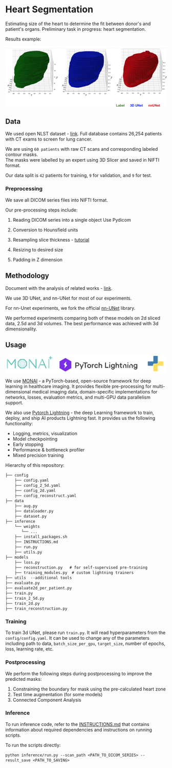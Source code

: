# Heart Segmentation
Estimating size of the heart to determine the fit between donor's and patient's organs.
Preliminary task in progress: heart segmentation. 

Results example:

<img src="figures/example.png">


## Data 

We used open NLST dataset - [link](https://wiki.cancerimagingarchive.net/display/NLST/National+Lung+Screening+Trial). 
Full database contains 26,254 patients with CT exams to screen for lung cancer.

We are using `60 patients` with raw CT scans and corresponding labeled contour masks.  
The masks were labelled by an expert using 3D Slicer and saved in NIFTI format. 

Our data split is `42` patients for training, `9` for validation, and `9` for test.


### Preprocessing
We save all DICOM series files into NIFTI format. 

Our pre-processing steps include:
1. Reading DICOM series into a single object          Use Pydicom

2. Conversion to Hounsfield units

3. Resampling slice thickness - [tutorial](https://vincentblog.xyz/posts/medical-images-in-python-computed-tomography) 

4. Resizing to desired size

5. Padding in Z dimension


## Methodology

Document with the analysis of related works - [link](https://docs.google.com/document/d/1YFRnelMWPKvXbVeAvGqLbOmTHGysmeLhuZ2P8RffkGo/edit?usp=sharing).

We use 3D UNet, and nn-UNet for most of our experiments. 

For nn-Unet experiments, we fork the official [nn-UNet](https://github.com/MIC-DKFZ/nnUNet) library.

We performed experiments comparing both of these models on 2d sliced data, 2.5d and 3d volumes. The best performance was achieved with 3d dimensionality.

## Usage

<img src="figures/libraries.png">


We use [MONAI](https://monai.io/) - a PyTorch-based, open-source framework for deep learning in healthcare imaging. 
It provides flexible pre-processing for multi-dimensional medical imaging data, domain-specific implementations for networks, losses, evaluation metrics, and 
multi-GPU data parallelism support.

We also use [Pytorch Lightning](https://www.pytorchlightning.ai/index.html) - the deep Learning framework to train, deploy, and ship AI products Lightning fast.
It provides us the following functionality:
* Logging, metrics, visualization
* Model checkpointing
* Early stopping
* Performance & bottleneck profiler
* Mixed precision training

Hierarchy of this repository:
```
├── config
    ├── config.yaml
    ├── config_2_5d.yaml
    ├── config_2d.yaml
    ├── config_reconstruct.yaml
├── data
    ├── aug.py
    ├── dataloader.py
    ├── dataset.py
├── inference
    └── weights
       └── ...
    ├── install_packages.sh
    ├── INSTRUCTIONS.md
    ├── run.py 
    ├── utils.py
├── models
    ├── loss.py
    ├── reconstruction.py   # for self-supervised pre-training
    ├── training_modules.py  # custom lightning trainers
├── utils  --additional tools 
├── evaluate.py
├── evaluate2d_per_patient.py
├── train.py
├── train_2_5d.py
├── train_2d.py
├── train_reconstruction.py
```


### Training
To train 3d UNet, please run `train.py`. It will read hyperparameters from the `config/config.yaml`. 
It can be used to change any of the parameters including path to data, `batch_size_per_gpu`, `target_size`, number of epochs,
loss, learning rate, etc.

### Postprocessing
We perform the following steps during postprocessing to improve the predicted masks:
1. Constraining the boundary for mask using the pre-calculated heart zone
2. Test time augmentation (for some models)
3. Connected Component Analysis


### Inference
To run inference code, refer to the [INSTRUCTIONS.md](inference/INSTRUCTIONS.md) that contains information about required dependencies
and instructions on running scripts.

To run the scripts directly:
```
python inference/run.py --scan_path <PATH_TO_DICOM_SERIES> --result_save <PATH_TO_SAVING>
```